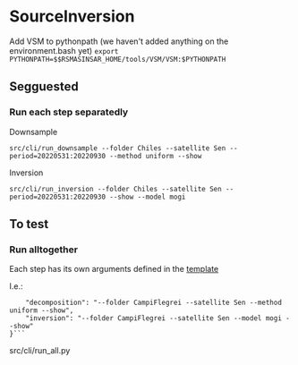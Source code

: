 # SourceInversion

Add VSM to pythonpath (we haven't added anything on the environment.bash yet)
```export PYTHONPATH=$$RSMASINSAR_HOME/tools/VSM/VSM:$PYTHONPATH```

## Segguested
### Run each step separatedly

Downsample
```
src/cli/run_downsample --folder Chiles --satellite Sen --period=20220531:20220930 --method uniform --show
```

Inversion
```
src/cli/run_inversion --folder Chiles --satellite Sen --period=20220531:20220930 --show --model mogi
```

## To test
### Run alltogether

Each step has its own arguments defined in the [template](template.json)

I.e.:
```{
    "decomposition": "--folder CampiFlegrei --satellite Sen --method uniform --show",
    "inversion": "--folder CampiFlegrei --satellite Sen --model mogi --show"
}```

```
src/cli/run_all.py
```